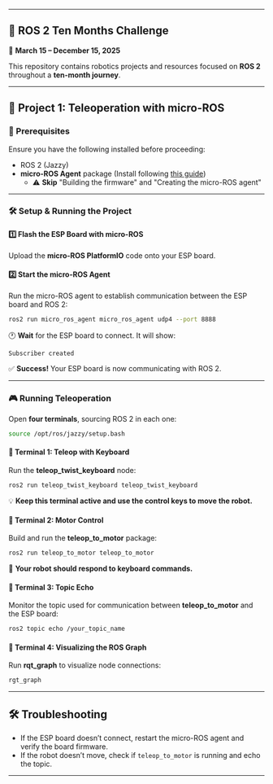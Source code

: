 
---

## 🚀 **ROS 2 Ten Months Challenge**  
📅 **March 15 – December 15, 2025**  

This repository contains robotics projects and resources focused on **ROS 2** throughout a **ten-month journey**.  

---

## 📌 **Project 1: Teleoperation with micro-ROS**  

### **📜 Prerequisites**  
Ensure you have the following installed before proceeding:  
- ROS 2 (Jazzy)  
- **micro-ROS Agent** package (Install following [this guide](https://micro.ros.org/docs/tutorials/core/first_application_linux/))  
  - ⚠️ **Skip** "Building the firmware" and "Creating the micro-ROS agent"  

---

### **🛠️ Setup & Running the Project**  

#### **1️⃣ Flash the ESP Board with micro-ROS**  
Upload the **micro-ROS PlatformIO** code onto your ESP board.  

#### **2️⃣ Start the micro-ROS Agent**  
Run the micro-ROS agent to establish communication between the ESP board and ROS 2:  
```bash
ros2 run micro_ros_agent micro_ros_agent udp4 --port 8888
```  
🕐 **Wait** for the ESP board to connect. It will show:  
```
Subscriber created
```
✅ **Success!** Your ESP board is now communicating with ROS 2.  

---

### **🎮 Running Teleoperation**  
Open **four terminals**, sourcing ROS 2 in each one:  
```bash
source /opt/ros/jazzy/setup.bash
```

#### **📌 Terminal 1: Teleop with Keyboard**  
Run the **teleop_twist_keyboard** node:  
```bash
ros2 run teleop_twist_keyboard teleop_twist_keyboard
```
💡 **Keep this terminal active and use the control keys to move the robot.**  

#### **📌 Terminal 2: Motor Control**  
Build and run the **teleop_to_motor** package:  
```bash
ros2 run teleop_to_motor teleop_to_motor
```
🚗 **Your robot should respond to keyboard commands.**  

#### **📌 Terminal 3: Topic Echo**  
Monitor the topic used for communication between **teleop_to_motor** and the ESP board:  
```bash
ros2 topic echo /your_topic_name
```

#### **📌 Terminal 4: Visualizing the ROS Graph**  
Run **rqt_graph** to visualize node connections:  
```bash
rgt_graph
```

---

## **🛠️ Troubleshooting**  
- If the ESP board doesn’t connect, restart the micro-ROS agent and verify the board firmware.  
- If the robot doesn’t move, check if `teleop_to_motor` is running and echo the topic.  

---

